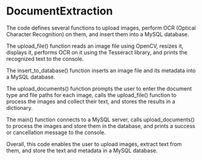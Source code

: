 # DocumentExtraction
The code defines several functions to upload images, perform OCR (Optical Character Recognition) on them, and insert them into a MySQL database.

The upload_file() function reads an image file using OpenCV, resizes it, displays it, performs OCR on it using the Tesseract library, and prints the recognized text to the console.

The insert_to_database() function inserts an image file and its metadata into a MySQL database.

The upload_documents() function prompts the user to enter the document type and file paths for each image, calls the upload_file() function to process the images and collect their text, and stores the results in a dictionary.

The main() function connects to a MySQL server, calls upload_documents() to process the images and store them in the database, and prints a success or cancellation message to the console.

Overall, this code enables the user to upload images, extract text from them, and store the text and metadata in a MySQL database.
